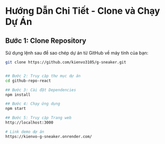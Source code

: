 # Hướng Dẫn Chi Tiết - Clone và Chạy Dự Án 

## Bước 1: Clone Repository

Sử dụng lệnh sau để sao chép dự án từ GitHub về máy tính của bạn:

```bash
git clone https://github.com/kienvo3105/g-sneaker.git


## Bước 2: Truy cập thư mục dự án
cd github-repo-react

## Bước 3: Cài đặt Dependencies
npm install

## Bước 4: Chạy ứng dụng
npm start

## Bước 5: Truy cập Trang web
http://localhost:3000

# Link demo dự án
https://kienvo-g-sneaker.onrender.com/


